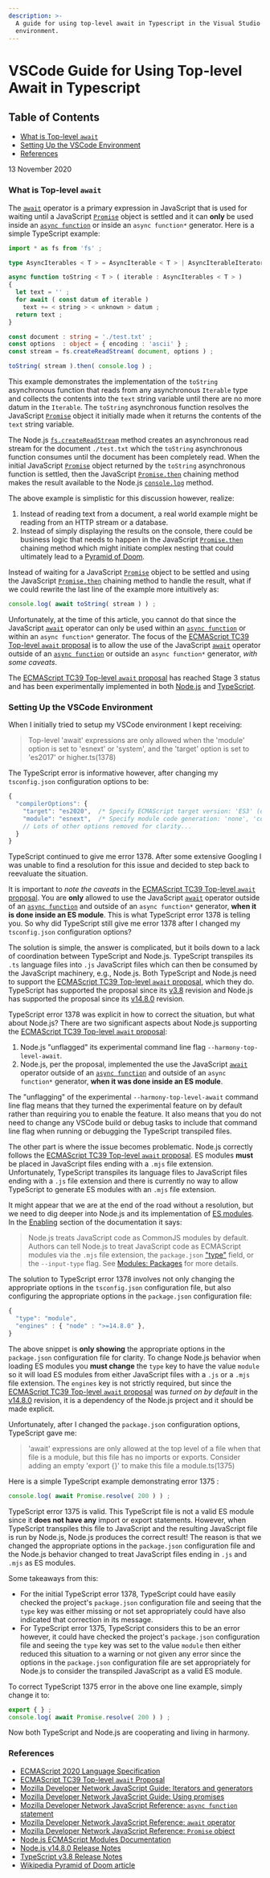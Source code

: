 ```yaml
---
description: >-
  A guide for using top-level await in Typescript in the Visual Studio Code
  environment.
---
```


# VSCode Guide for Using Top-level Await in Typescript

## Table of Contents

* [What is Top-level `await`](vscode-guide-for-using-top-level-await-in-typescript.md#what-is-top-level-await)
* [Setting Up the VSCode Environment](vscode-guide-for-using-top-level-await-in-typescript.md#setting-up-the-vscode-environment)
* [References](vscode-guide-for-using-top-level-await-in-typescript.md#references)

13 November 2020

### What is Top-level `await`

The [`await`](https://developer.mozilla.org/en-US/docs/Web/JavaScript/Reference/Operators/await) operator is a primary expression in JavaScript that is used for waiting until a JavaScript [`Promise`](https://developer.mozilla.org/en-US/docs/Web/JavaScript/Reference/Global_Objects/Promise) object is settled and it can **only** be used inside an [`async function`](https://developer.mozilla.org/en-US/docs/Web/JavaScript/Reference/Statements/async_function) or inside an `async function*` generator. Here is a simple TypeScript example:

```typescript
import * as fs from 'fs' ;

type AsyncIterables < T > = AsyncIterable < T > | AsyncIterableIterator < T > ;

async function toString < T > ( iterable : AsyncIterables < T > )
{
  let text = '' ;
  for await ( const datum of iterable )
    text += < string > < unknown > datum ;
  return text ;
}

const document : string = './test.txt' ;
const options  : object = { encoding : 'ascii' } ;
const stream = fs.createReadStream( document, options ) ;

toString( stream ).then( console.log ) ;
```

This example demonstrates the implementation of the `toString` asynchronous function that reads from any asynchronous `Iterable` type and collects the contents into the `text` string variable until there are no more datum in the `Iterable`. The `toString` asynchronous function resolves the JavaScript [`Promise`](https://developer.mozilla.org/en-US/docs/Web/JavaScript/Reference/Global_Objects/Promise) object it initially made when it returns the contents of the `text` string variable.

The Node.js [`fs.createReadStream`](https://nodejs.org/api/fs.html#fs_fs_createreadstream_path_options) method creates an asynchronous read stream for the document `./test.txt` which the `toString` asynchronous function consumes until the document has been completely read. When the initial JavaScript [`Promise`](https://developer.mozilla.org/en-US/docs/Web/JavaScript/Reference/Global_Objects/Promise) object returned by the `toString` asynchronous function is settled, then the JavaScript [`Promise.then`](https://developer.mozilla.org/en-US/docs/Web/JavaScript/Reference/Global_Objects/Promise/then) chaining method makes the result available to the Node.js [`console.log`](https://nodejs.org/api/console.html#console_console_log_data_args) method.

The above example is simplistic for this discussion however, realize:

1. Instead of reading text from a document, a real world example might be reading from an HTTP stream or a database.
2. Instead of simply displaying the results on the console, there could be business logic that needs to happen in the JavaScript [`Promise.then`](https://developer.mozilla.org/en-US/docs/Web/JavaScript/Reference/Global_Objects/Promise/then) chaining method which might initiate complex nesting that could ultimately lead to a [Pyramid of Doom](https://en.wikipedia.org/wiki/Pyramid_of_doom_%28programming%29).

Instead of waiting for a JavaScript [`Promise`](https://developer.mozilla.org/en-US/docs/Web/JavaScript/Reference/Global_Objects/Promise) object to be settled and using the JavaScript [`Promise.then`](https://developer.mozilla.org/en-US/docs/Web/JavaScript/Reference/Global_Objects/Promise/then) chaining method to handle the result, what if we could rewrite the last line of the example more intuitively as:

```typescript
console.log( await toString( stream ) ) ;
```

Unfortunately, at the time of this article, you cannot do that since the JavaScript [`await`](https://developer.mozilla.org/en-US/docs/Web/JavaScript/Reference/Operators/await) operator can only be used within an [`async function`](https://developer.mozilla.org/en-US/docs/Web/JavaScript/Reference/Statements/async_function) or within an `async function*` generator. The focus of the [ECMAScript TC39 Top-level `await` proposal](https://github.com/tc39/proposal-top-level-await/) is to allow the use of the JavaScript [`await`](https://developer.mozilla.org/en-US/docs/Web/JavaScript/Reference/Operators/await) operator outside of an [`async function`](https://developer.mozilla.org/en-US/docs/Web/JavaScript/Reference/Statements/async_function) or outside an `async function*` generator, _with some caveats_.

The [ECMAScript TC39 Top-level `await` proposal](https://github.com/tc39/proposal-top-level-await/) has reached Stage 3 status and has been experimentally implemented in both [Node.js](https://nodejs.org/api/esm.html#esm_experimental_top_level_await) and [TypeScript](https://www.typescriptlang.org/docs/handbook/release-notes/typescript-3-8.html#top-level-await).

### Setting Up the VSCode Environment

When I initially tried to setup my VSCode environment I kept receiving:

> Top-level 'await' expressions are only allowed when the 'module' option is set to 'esnext' or 'system', and the 'target' option is set to 'es2017' or higher.ts\(1378\)

The TypeScript error is informative however, after changing my `tsconfig.json` configuration options to be:

```javascript
{
  "compilerOptions": {
    "target": "es2020",  /* Specify ECMAScript target version: 'ES3' (default), 'ES5', 'ES2015', 'ES2016', 'ES2017', 'ES2018', 'ES2019', 'ES2020', or 'ESNEXT'. */
    "module": "esnext",  /* Specify module code generation: 'none', 'commonjs', 'amd', 'system', 'umd', 'es2015', 'es2020', or 'ESNext'. */
    // Lots of other options removed for clarity...
  }
}
```

TypeScript continued to give me error 1378. After some extensive Googling I was unable to find a resolution for this issue and decided to step back to reevaluate the situation.

It is important to _note the caveats_ in the [ECMAScript TC39 Top-level `await` proposal](https://github.com/tc39/proposal-top-level-await/). You are **only** allowed to use the JavaScript [`await`](https://developer.mozilla.org/en-US/docs/Web/JavaScript/Reference/Operators/await) operator outside of an [`async function`](https://developer.mozilla.org/en-US/docs/Web/JavaScript/Reference/Statements/async_function) and outside of an `async function*` generator, **when it is done inside an ES module**. This is what TypeScript error 1378 is telling you. So why did TypeScript still give me error 1378 after I changed my `tsconfig.json` configuration options?

The solution is simple, the answer is complicated, but it boils down to a lack of coordination between TypeScript and Node.js. TypeScript transpiles its `.ts` language files into `.js` JavaScript files which can then be consumed by the JavaScript machinery, e.g., Node.js. Both TypeScript and Node.js need to support the [ECMAScript TC39 Top-level `await` proposal](https://github.com/tc39/proposal-top-level-await/), which they do. TypeScript has supported the proposal since its [v3.8](https://www.typescriptlang.org/docs/handbook/release-notes/typescript-3-8.html#top-level-await) revision and Node.js has supported the proposal since its [v14.8.0](https://nodejs.org/en/blog/release/v14.8.0/) revision.

TypeScript error 1378 was explicit in how to correct the situation, but what about Node.js? There are two significant aspects about Node.js supporting the [ECMAScript TC39 Top-level `await` proposal](https://github.com/tc39/proposal-top-level-await/):

1. Node.js "unflagged" its experimental command line flag `--harmony-top-level-await`.
2. Node.js, per the proposal, implemented the use the JavaScript [`await`](https://developer.mozilla.org/en-US/docs/Web/JavaScript/Reference/Operators/await) operator outside of an [`async function`](https://developer.mozilla.org/en-US/docs/Web/JavaScript/Reference/Statements/async_function) and outside of an `async function*` generator, **when it was done inside an ES module**.

The "unflagging" of the experimental `--harmony-top-level-await` command line flag means that they turned the experimental feature on by default rather than requiring you to enable the feature. It also means that you do not need to change any VSCode build or debug tasks to include that command line flag when running or debugging the TypeScript transpiled files.

The other part is where the issue becomes problematic. Node.js correctly follows the [ECMAScript TC39 Top-level `await` proposal](https://github.com/tc39/proposal-top-level-await/). ES modules **must** be placed in JavaScript files ending with a `.mjs` file extension. Unfortunately, TypeScript transpiles its language files to JavaScript files ending with a `.js` file extension and there is currently no way to allow TypeScript to generate ES modules with an `.mjs` file extension.

It might appear that we are at the end of the road without a resolution, but we need to dig deeper into Node.js and its implementation of [ES modules](https://nodejs.org/api/esm.html). In the [Enabling](https://nodejs.org/api/esm.html#esm_enabling) section of the documentation it says:

> Node.js treats JavaScript code as CommonJS modules by default. Authors can tell Node.js to treat JavaScript code as ECMAScript modules via the `.mjs` file extension, the `package.json` ["type"](https://nodejs.org/api/packages.html#packages_type) field, or the `--input-type` flag. See [Modules: Packages](https://nodejs.org/api/packages.html#packages_determining_module_system) for more details.

The solution to TypeScript error 1378 involves not only changing the appropriate options in the `tsconfig.json` configuration file, but also configuring the appropriate options in the `package.json` configuration file:

```javascript
{
  "type": "module",
  "engines" : { "node" : ">=14.8.0" },
}
```

The above snippet is **only showing** the appropriate options in the `package.json` configuration file for clarity. To change Node.js behavior when loading ES modules you **must change** the `type` key to have the value `module` so it will load ES modules from either JavaScript files with a `.js` or a `.mjs` file extension. The `engines` key is not strictly required, but since the [ECMAScript TC39 Top-level `await` proposal](https://github.com/tc39/proposal-top-level-await/) was _turned on by default_ in the [v14.8.0](https://nodejs.org/en/blog/release/v14.8.0/) revision, it is a dependency of the Node.js project and it should be made explicit.

Unfortunately, after I changed the `package.json` configuration options, TypeScript gave me:

> 'await' expressions are only allowed at the top level of a file when that file is a module, but this file has no imports or exports. Consider adding an empty 'export {}' to make this file a module.ts\(1375\)

Here is a simple TypeScript example demonstrating error 1375 :

```javascript
console.log( await Promise.resolve( 200 ) ) ;
```

TypeScript error 1375 is valid. This TypeScript file is not a valid ES module since it **does not have any** import or export statements. However, when TypeScript transpiles this file to JavaScript and the resulting JavaScript file is run by Node.js, Node.js produces the correct result! The reason is that we changed the appropriate options in the `package.json` configuration file and the Node.js behavior changed to treat JavaScript files ending in `.js` and `.mjs` as ES modules.

Some takeaways from this:

* For the initial TypeScript error 1378, TypeScript could have easily checked the project's `package.json` configuration file and seeing that the `type` key was either missing or not set appropriately could have also indicated that correction in its message.
* For TypeScript error 1375, TypeScript considers this to be an error however, it could have checked the project's `package.json` configuration file and seeing the `type` key was set to the value `module` then either reduced this situation to a warning or not given any error since the options in the `package.json` configuration file are set appropriately for Node.js to consider the transpiled JavaScript as a valid ES module.

To correct TypeScript 1375 error in the above one line example, simply change it to:

```javascript
export { } ;
console.log( await Promise.resolve( 200 ) ) ;
```

Now both TypeScript and Node.js are cooperating and living in harmony.

### References

* [ECMAScript 2020 Language Specification](http://www.ecma-international.org/ecma-262/11.0/index.html#title)
* [ECMAScript TC39 Top-level `await` Proposal](https://github.com/tc39/proposal-top-level-await/)
* [Mozilla Developer Network JavaScript Guide: Iterators and generators](https://developer.mozilla.org/en-US/docs/Web/JavaScript/Guide/Iterators_and_generators)
* [Mozilla Developer Network JavaScript Guide: Using promises](https://developer.mozilla.org/en-US/docs/Web/JavaScript/Guide/Using_promises)
* [Mozilla Developer Network JavaScript Reference: `async function` statement](https://developer.mozilla.org/en-US/docs/Web/JavaScript/Reference/Statements/async_function)
* [Mozilla Developer Network JavaScript Reference: `await` operator](https://developer.mozilla.org/en-US/docs/Web/JavaScript/Reference/Operators/await)
* [Mozilla Developer Network JavaScript Reference: `Promise` object](https://developer.mozilla.org/en-US/docs/Web/JavaScript/Reference/Global_Objects/Promise)
* [Node.js ECMAScript Modules Documentation](https://nodejs.org/api/esm.html#esm_experimental_top_level_await)
* [Node.js v14.8.0 Release Notes](https://nodejs.org/en/blog/release/v14.8.0/)
* [TypeScript v3.8 Release Notes](https://www.typescriptlang.org/docs/handbook/release-notes/typescript-3-8.html#top-level-await)
* [Wikipedia Pyramid of Doom article](https://en.wikipedia.org/wiki/Pyramid_of_doom_%28programming%29)

